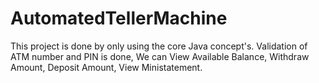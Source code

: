 # AutomatedTellerMachine
This project is done by only using the core Java concept's. Validation of ATM number and PIN is done, We can View Available Balance, Withdraw Amount, Deposit Amount, View Ministatement.
